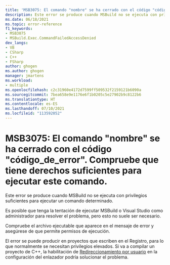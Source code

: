 ```yaml
---
title: 'MSB3075: El comando "nombre" se ha cerrado con el código "código_de_error".'
description: Este error se produce cuando MSBuild no se ejecuta con privilegios suficientes para ejecutar un comando determinado.
ms.date: 06/18/2021
ms.topic: error-reference
f1_keywords:
- MSB3075
- MSBuild.Exec.CommandFailedAccessDenied
dev_langs:
- VB
- CSharp
- C++
- FSharp
author: ghogen
ms.author: ghogen
manager: jmartens
ms.workload:
- multiple
ms.openlocfilehash: c2c31960e4172d7599ff509532f2159121b6090a
ms.sourcegitcommit: 7bea658e9e1176e6f1b0205c5e27902b9c8122b6
ms.translationtype: HT
ms.contentlocale: es-ES
ms.lasthandoff: 07/10/2021
ms.locfileid: "113592052"
---
```

# <a name="msb3075-the-command-name-exited-with-code-error-code-please-verify-that-you-have-sufficient-rights-to-run-this-command"></a>MSB3075: El comando "nombre" se ha cerrado con el código "código_de_error". Compruebe que tiene derechos suficientes para ejecutar este comando.

Este error se produce cuando MSBuild no se ejecuta con privilegios suficientes para ejecutar un comando determinado.

Es posible que tenga la tentación de ejecutar MSBuild o Visual Studio como administrador para resolver el problema, pero esto no suele ser necesario.

Compruebe el archivo ejecutable que aparece en el mensaje de error y asegúrese de que permite permisos de ejecución.

El error se puede producir en proyectos que escriben en el Registro, para lo que normalmente se necesitan privilegios elevados. Si va a compilar un proyecto de C++, la habilitación de [Redireccionamiento por usuario](/cpp/build/reference/linker-property-pages#per-user-redirection) en la configuración del enlazador podría solucionar el problema.
